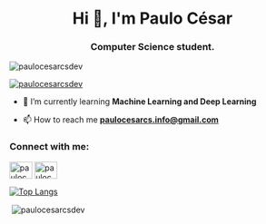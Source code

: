 <h1 align="center">Hi 👋, I'm Paulo César</h1>
<h3 align="center">Computer Science student.</h3>

<p align="left"> <img src="https://komarev.com/ghpvc/?username=paulocesarcsdev&label=Profile%20views&color=0e75b6&style=flat" alt="paulocesarcsdev" /> </p>

<p align="left"> <a href="https://github.com/ryo-ma/github-profile-trophy"><img src="https://github-profile-trophy.vercel.app/?username=paulocesarcsdev" alt="paulocesarcsdev" /></a> </p>

- 🌱 I’m currently learning **Machine Learning and Deep Learning**

- 📫 How to reach me **paulocesarcs.info@gmail.com**

<h3 align="left">Connect with me:</h3>
<p align="left">
<a href="https://linkedin.com/in/paulocearcs" target="blank"><img align="center" src="https://cdn.jsdelivr.net/npm/simple-icons@3.0.1/icons/linkedin.svg" alt="paulocearcs" height="30" width="40" /></a>
<a href="https://www.hackerrank.com/paulocesarcs_in1" target="blank"><img align="center" src="https://cdn.jsdelivr.net/npm/simple-icons@3.0.1/icons/hackerrank.svg" alt="paulocesarcs_in1" height="30" width="40" /></a>
</p>

[![Top Langs](https://github-readme-stats.vercel.app/api/top-langs/?paulocesarcsdev=anuraghazra&layout=compact)](https://github.com/anuraghazra/github-readme-stats)


<p>&nbsp;<img align="center" src="https://github-readme-stats.vercel.app/api?username=paulocesarcsdev&show_icons=true&locale=en" alt="paulocesarcsdev" /></p>
